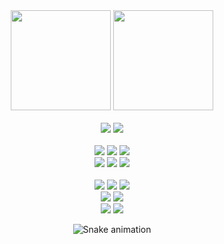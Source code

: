 <div align="center">
  <img height="160em" src="https://github-readme-stats.vercel.app/api?username=felpofo&show_icons=true&theme=radical&include_all_commits=true&count_private=true&disable_animations=true&hide_border=true"/>
  <img height="160em" src="https://github-readme-stats.vercel.app/api/top-langs/?username=felpofo&layout=compact&langs_count=7&theme=radical&hide_border=true"/>
</div>
  <br>

<div align="center">
  <!--  Manjaro  --> <img src="https://img.shields.io/badge/Manjaro-35BF5C?style=for-the-badge&logo=manjaro&logoColor=white">
  <!-- ArchLinux --> <img src="https://img.shields.io/badge/Arch%20Linux-1793D1?style=for-the-badge&logo=arch-linux&logoColor=white">
</div>
<div align="center">
  <!--    HTML5   --> <!--<img src="https://img.shields.io/badge/HTML5-E34F26?style=for-the-badge&logo=html5&logoColor=white">-->
  <!--     CSS    --> <!--<img src="https://img.shields.io/badge/CSS-1572B6?&style=for-the-badge&logo=css3&logoColor=white">-->
  <br>
  <!-- TypeScript --> <img src="https://img.shields.io/badge/TypeScript-3178C6?style=for-the-badge&logo=typescript&logoColor=white">
  <!--   Node.js  --> <img src="https://img.shields.io/badge/Node.js-339933?style=for-the-badge&logo=node.js&logoColor=white">
  <!-- JavaScript --> <!--<img src="https://img.shields.io/badge/JavaScript-F7DF1E?style=for-the-badge&logo=javascript&logoColor=black">-->
  <!--    React   --> <img src="https://img.shields.io/badge/React-20232A?style=for-the-badge&logo=react&logoColor=61DAFB">
  <br>
  <!--    Java    --> <img src="https://img.shields.io/badge/Java-F89820?style=for-the-badge&logo=java&logoColor=white">
  <!--   Spring   --> <img src="https://img.shields.io/badge/Spring-6DB33F?style=for-the-badge&logo=spring&logoColor=white">
  <!-- SpringBoot --> <img src="https://img.shields.io/badge/SpringBoot-5C9735?style=for-the-badge&logo=spring-boot&logoColor=white">
</div>
<br>
<div align="center"> 
  <!--  Discord  --> <a href="https://discord.gg/wagxzStdcR" target="_blank"><!--                          --><img src="https://img.shields.io/badge/Discord-5865F2?style=for-the-badge&logo=discord&logoColor=white"></a> 
  <!--   Steam   --> <a href="https://steamcommunity.com/id/felpofo/" target="_blank"><!--                 --><img src="https://img.shields.io/badge/Steam-000000?style=for-the-badge&logo=steam&logoColor=white"></a>
  <!--  Spotify  --> <a href="https://open.spotify.com/user/i83u9qvjhi6qsuzpxjdli7vh9" target="_blank"><!----><img src="https://img.shields.io/badge/Spotify-1DB954?&style=for-the-badge&logo=spotify&logoColor=white"></a>
  <br>
  <!--  Twitter  --> <a href="https://twitter.com/felpofo" target="_blank"><!--                            --><img src="https://img.shields.io/badge/Twitter-1DA1F2?style=for-the-badge&logo=twitter&logoColor=white"></a>
  <!-- Instagram --> <a href="https://instagram.com/felpofo/" target="_blank"><!--                         --><img src="https://img.shields.io/badge/Instagram-E4405F?style=for-the-badge&logo=instagram&logoColor=white"></a>
  <br>
  <!-- Linkedin  --> <a href="https://linkedin.com/in/felpofo" target="_blank"><!--                        --><img src="https://img.shields.io/badge/LinkedIn-0A66C2?style=for-the-badge&logo=linkedin&logoColor=white"></a>
  <!--   Gmail   --> <a href="mailto:felipepitolpuhl@gmail.com" target="_blank"><!--                       --><img src="https://img.shields.io/badge/Gmail-EA4335?style=for-the-badge&logo=gmail&logoColor=white"></a>

  ![Snake animation](https://github.com/felpofo/felpofo/blob/output/github-contribution-grid-snake.svg)
</div>
